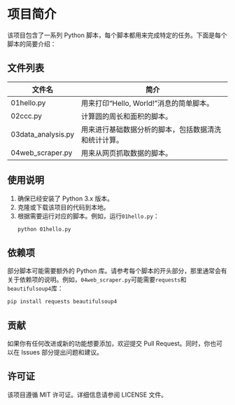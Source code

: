 # 项目简介

该项目包含了一系列 Python 脚本，每个脚本都用来完成特定的任务。下面是每个脚本的简要介绍：

## 文件列表

| 文件名             | 简介                                                 |
| ------------------ | ---------------------------------------------------- |
| 01hello.py         | 用来打印“Hello, World!”消息的简单脚本。              |
| 02ccc.py           | 计算圆的周长和面积的脚本。                           |
| 03data_analysis.py | 用来进行基础数据分析的脚本，包括数据清洗和统计计算。 |
| 04web_scraper.py   | 用来从网页抓取数据的脚本。                           |

## 使用说明

1. 确保已经安装了 Python 3.x 版本。
2. 克隆或下载该项目的代码到本地。
3. 根据需要运行对应的脚本。例如，运行`01hello.py`：
   ```sh
   python 01hello.py
   ```

## 依赖项

部分脚本可能需要额外的 Python 库。请参考每个脚本的开头部分，那里通常会有关于依赖项的说明。例如，`04web_scraper.py`可能需要`requests`和`beautifulsoup4`库：

```sh
pip install requests beautifulsoup4
```

## 贡献

如果你有任何改进或新的功能想要添加，欢迎提交 Pull Request。同时，你也可以在 Issues 部分提出问题和建议。

## 许可证

该项目遵循 MIT 许可证。详细信息请参阅 LICENSE 文件。
